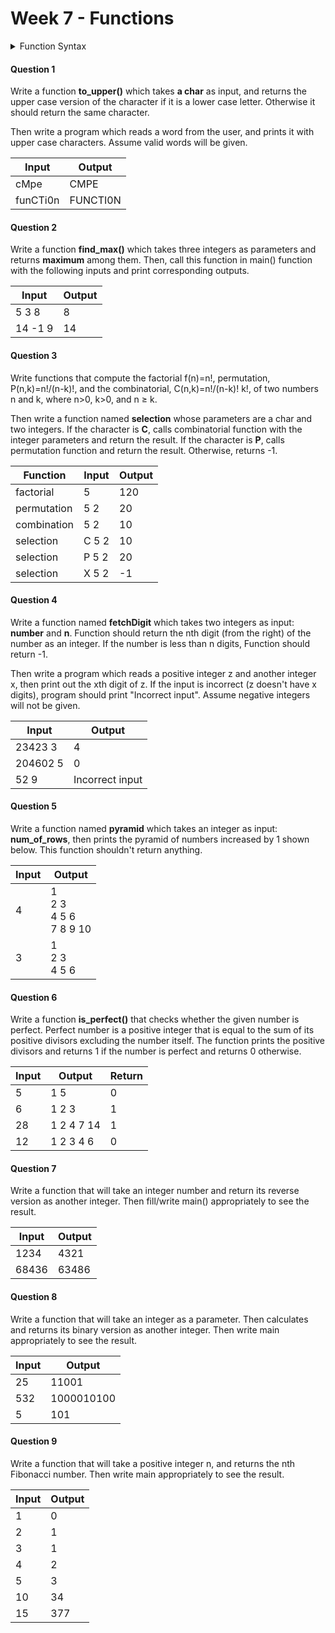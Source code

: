 # Week 7 - Functions

<details><summary><bold>Function Syntax</bold></summary><img src='https://www.geeksforgeeks.org/wp-content/uploads/Function-Prototype-in-c.png'/></details>

#### Question 1

Write a function **to_upper()** which takes **a char** as input, and returns the upper case version of the character if it is a lower case letter. Otherwise it should return the same character.

Then write a program which reads a word from the user, and prints it with upper case characters. Assume valid words will be given.

| Input    | Output   |
| -------- | -------- |
| cMpe     | CMPE     |
| funCTi0n | FUNCTI0N |

#### Question 2

Write a function **find_max()** which takes three integers as parameters and returns **maximum** among them. Then, call this function in main() function with the following inputs and print corresponding outputs.

| Input   | Output |
| ------- | ------ |
| 5 3 8   | 8      |
| 14 -1 9 | 14     |

#### Question 3

Write functions that compute the factorial f(n)=n!, permutation, P(n,k)=n!/(n-k)!, and the combinatorial, C(n,k)=n!/(n-k)! k!, of two numbers n and k, where n>0, k>0, and n ≥ k. 

Then write a function named **selection** whose parameters are a char and two integers. If the character is **C**, calls combinatorial function with the integer parameters and return the result. If the character is **P**, calls permutation function and return the result. Otherwise, returns -1.

| Function    | Input | Output |
| ----------- | ----- | ------ |
| factorial   | 5     | 120    |
| permutation | 5 2   | 20     |
| combination | 5 2   | 10     |
| selection   | C 5 2 | 10     |
| selection   | P 5 2 | 20     |
| selection   | X 5 2 | -1     |

#### Question 4

Write a function named **fetchDigit** which takes two integers as input: **number** and **n**. Function should return the nth digit (from the right) of the number as an integer. If the number is less than n digits, Function should return -1. 

Then write a program which reads a positive integer z and another integer x, then print out the xth digit of z. If the input is incorrect (z doesn't have x digits), program should print "Incorrect input". Assume negative integers will not be given. 

| Input    | Output          |
| -------- | --------------- |
| 23423 3  | 4               |
| 204602 5 | 0               |
| 52 9     | Incorrect input |

#### Question 5

Write a function named **pyramid** which takes an integer as input: **num_of_rows**, then prints the pyramid of numbers increased by 1 shown below. This function shouldn't return anything.

| Input | Output                                    |
| ----- | ----------------------------------------- |
| 4     | 1<br />   2 3<br />  4 5 6<br /> 7 8 9 10 |
| 3     | 1 <br /> 2 3<br />4 5 6                   |

#### Question 6

Write a function **is_perfect()** that checks whether the given number is perfect. Perfect number is a positive integer that is equal to the sum of its positive divisors excluding the number itself. The function prints the positive divisors and returns 1 if the number is perfect and returns 0 otherwise. 

| Input | Output     | Return |
| ----- | ---------- | ------ |
| 5     | 1 5        | 0      |
| 6     | 1 2 3      | 1      |
| 28    | 1 2 4 7 14 | 1      |
| 12    | 1 2 3 4 6  | 0      |

#### Question 7

Write a function that will take an integer number and return its reverse version as another integer. Then fill/write main() appropriately to see the result.		

| Input | Output |
| ----- | ------ |
| 1234  | 4321   |
| 68436 | 63486  |

#### Question 8

Write a function that will take an integer as a parameter. Then calculates and returns its binary version as another integer. Then write main appropriately to see the result.	

| Input | Output     |
| ----- | ---------- |
| 25    | 11001      |
| 532   | 1000010100 |
| 5     | 101        |

#### Question 9

Write a function that will take a positive integer n, and returns the nth Fibonacci number. Then write main appropriately to see the result.

| Input | Output |
| ----- | ------ |
| 1     | 0      |
| 2     | 1      |
| 3     | 1      |
| 4     | 2      |
| 5     | 3      |
| 10    | 34     |
| 15    | 377    |
